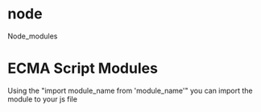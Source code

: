 # node
Node_modules

# ECMA Script Modules

Using the "import module_name from 'module_name'" you can import the module to your js file
